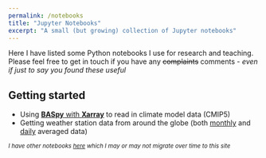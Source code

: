 ```yaml
---
permalink: /notebooks
title: "Jupyter Notebooks"
excerpt: "A small (but growing) collection of Jupyter notebooks"
---
```


Here I have listed some Python notebooks I use for research and teaching. Please feel free to get in touch if you have any ~~complaints~~ comments - _even if just to say you found these useful_

## Getting started
* Using [**BASpy** with **Xarray**](/notebooks/baspy_using_xarray) to read in climate model data (CMIP5)
* Getting weather station data from around the globe (both [monthly](/notebooks/ghcn_monthly) and [daily](/notebooks/ghcn_daily) averaged data) 

<!-- ## Research
* Automatic detection of low pressure systems from pressure or geopotential height fields. Used here in this example to detect the [_Amundsen Sea Low_](/notebooks/asl_detection) -->

<sub>_I have other notebooks [here](https://nbviewer.jupyter.org/github/scott-hosking/notebooks/tree/master/) which I may or may not migrate over time to this site_</sub>